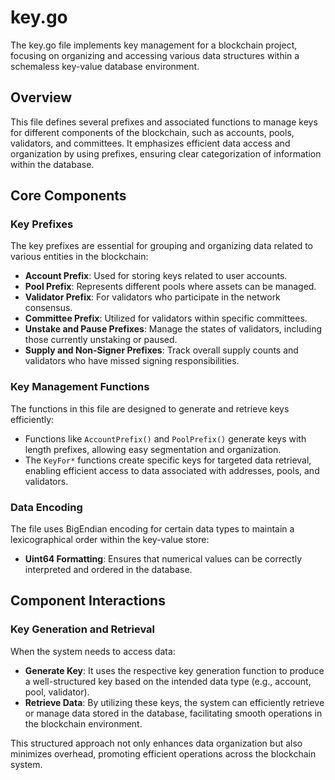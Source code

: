 # key.go

The key.go file implements key management for a blockchain project, focusing on organizing and accessing various data structures within a schemaless key-value database environment.

## Overview

This file defines several prefixes and associated functions to manage keys for different components of the blockchain, such as accounts, pools, validators, and committees. It emphasizes efficient data access and organization by using prefixes, ensuring clear categorization of information within the database.

## Core Components

### Key Prefixes

The key prefixes are essential for grouping and organizing data related to various entities in the blockchain:
- **Account Prefix**: Used for storing keys related to user accounts.
- **Pool Prefix**: Represents different pools where assets can be managed.
- **Validator Prefix**: For validators who participate in the network consensus.
- **Committee Prefix**: Utilized for validators within specific committees.
- **Unstake and Pause Prefixes**: Manage the states of validators, including those currently unstaking or paused.
- **Supply and Non-Signer Prefixes**: Track overall supply counts and validators who have missed signing responsibilities.

### Key Management Functions

The functions in this file are designed to generate and retrieve keys efficiently:
- Functions like `AccountPrefix()` and `PoolPrefix()` generate keys with length prefixes, allowing easy segmentation and organization.
- The `KeyFor*` functions create specific keys for targeted data retrieval, enabling efficient access to data associated with addresses, pools, and validators.

### Data Encoding

The file uses BigEndian encoding for certain data types to maintain a lexicographical order within the key-value store:
- **Uint64 Formatting**: Ensures that numerical values can be correctly interpreted and ordered in the database.

## Component Interactions

### Key Generation and Retrieval

When the system needs to access data:
- **Generate Key**: It uses the respective key generation function to produce a well-structured key based on the intended data type (e.g., account, pool, validator).
- **Retrieve Data**: By utilizing these keys, the system can efficiently retrieve or manage data stored in the database, facilitating smooth operations in the blockchain environment.

This structured approach not only enhances data organization but also minimizes overhead, promoting efficient operations across the blockchain system.
